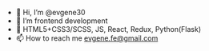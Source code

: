 - 👋 Hi, I’m @evgene30
- 👀 I’m frontend development
- 🌱 HTML5+CSS3/SCSS, JS, React, Redux, Python(Flask)
- 📫 How to reach me evgene.fe@gmail.com
